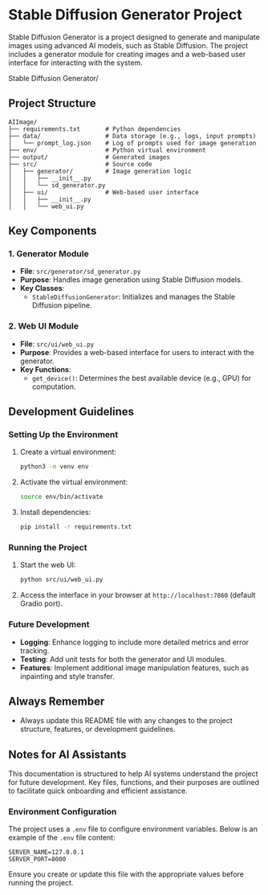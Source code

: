 # Stable Diffusion Generator Project

Stable Diffusion Generator is a project designed to generate and manipulate images using advanced AI models, such as Stable Diffusion. The project includes a generator module for creating images and a web-based user interface for interacting with the system.

Stable Diffusion Generator/

## Project Structure
```
AIImage/
├── requirements.txt       # Python dependencies
├── data/                  # Data storage (e.g., logs, input prompts)
│   └── prompt_log.json    # Log of prompts used for image generation
├── env/                   # Python virtual environment
├── output/                # Generated images
├── src/                   # Source code
│   ├── generator/         # Image generation logic
│   │   ├── __init__.py
│   │   └── sd_generator.py
│   ├── ui/                # Web-based user interface
│   │   ├── __init__.py
│   │   └── web_ui.py
```

## Key Components

### 1. Generator Module
- **File**: `src/generator/sd_generator.py`
- **Purpose**: Handles image generation using Stable Diffusion models.
- **Key Classes**:
  - `StableDiffusionGenerator`: Initializes and manages the Stable Diffusion pipeline.

### 2. Web UI Module
- **File**: `src/ui/web_ui.py`
- **Purpose**: Provides a web-based interface for users to interact with the generator.
- **Key Functions**:
  - `get_device()`: Determines the best available device (e.g., GPU) for computation.

## Development Guidelines

### Setting Up the Environment
1. Create a virtual environment:
   ```bash
   python3 -m venv env
   ```
2. Activate the virtual environment:
   ```bash
   source env/bin/activate
   ```
3. Install dependencies:
   ```bash
   pip install -r requirements.txt
   ```

### Running the Project
1. Start the web UI:
   ```bash
   python src/ui/web_ui.py
   ```
2. Access the interface in your browser at `http://localhost:7860` (default Gradio port).

### Future Development
- **Logging**: Enhance logging to include more detailed metrics and error tracking.
- **Testing**: Add unit tests for both the generator and UI modules.
- **Features**: Implement additional image manipulation features, such as inpainting and style transfer.

## Always Remember
- Always update this README file with any changes to the project structure, features, or development guidelines.

## Notes for AI Assistants
This documentation is structured to help AI systems understand the project for future development. Key files, functions, and their purposes are outlined to facilitate quick onboarding and efficient assistance.

### Environment Configuration
The project uses a `.env` file to configure environment variables. Below is an example of the `.env` file content:

```env
SERVER_NAME=127.0.0.1
SERVER_PORT=8000
```

Ensure you create or update this file with the appropriate values before running the project.
